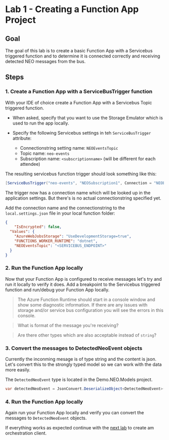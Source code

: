 # Lab 1 - Creating a Function App Project

## Goal

The goal of this lab is to create a basic Function App with a Servicebus triggered function and to determine it is connected correctly and receiving detected NEO messages from the bus.

## Steps

### 1. Create a Function App with a ServiceBusTrigger function

With your IDE of choice create a Function App with a Servicebus Topic triggered function.

- When asked, specify that you want to use the Storage Emulator which is used to run the app locally.
- Specify the following Servicebus settings in teh `ServiceBusTrigger` attribute:

    -   Connectionstring setting name: `NEOEventsTopic`
    -   Topic name: `neo-events`
    -   Subscription name: `<subscriptionname>` (will be different for each attendee)

The resulting servicebus function trigger should look something like this:

```csharp
[ServiceBusTrigger("neo-events", "NEOSubscription1", Connection = "NEOEventsTopic")]string message, 
```

The trigger now has a connection name which will be looked up in the application settings. But there's is no actual connectionstring specified yet. 

Add the connection name and the connectionstring to the `local.settings.json` file in your local function folder:

```json
{
    "IsEncrypted": false,
  "Values": {
    "AzureWebJobsStorage": "UseDevelopmentStorage=true",
    "FUNCTIONS_WORKER_RUNTIME": "dotnet",
    "NEOEventsTopic": "<SERVICEBUS_ENDPOINT>"
  }
}
```

### 2. Run the Function App locally

Now that your Function App is configured to receive messages let's try and run it locally to verify it does. Add a breakpoint to the Servicebus triggered function and run/debug your Function App locally.

> The Azure Function Runtime should start in a console window and show some diagnostic information. If there are any issues with storage and/or service bus configuration you will see the errors in this console. 

> What is format of the message you're receiving?

> Are there other types which are also acceptable instead of `string`?

### 3. Convert the messages to DetectedNeoEvent objects

Currently the inconming mesage is of type string and the content is json. Let's convert this to the strongly typed model so we can work with the data more easily.

The `DetectedNeoEvent` type is located in the Demo.NEO.Models project.

```csharp
var detectedNeoEvent = JsonConvert.DeserializeObject<DetectedNeoEvent>(message);
```

### 4. Run the Function App locally

Again run your Function App locally and verify you can convert the messages to `DetectedNeoEvent` objects.

If everything works as expected continue with the [next lab](2_create_orchestration_client.md) to create am orchestration client.